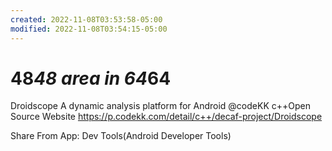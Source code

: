 ```yaml
---
created: 2022-11-08T03:53:58-05:00
modified: 2022-11-08T03:54:15-05:00
---
```


# 48*48 area in 64*64

Droidscope A dynamic analysis platform for Android @codeKK c++Open Source Website https://p.codekk.com/detail/c++/decaf-project/Droidscope

Share From App: Dev Tools(Android Developer Tools)
